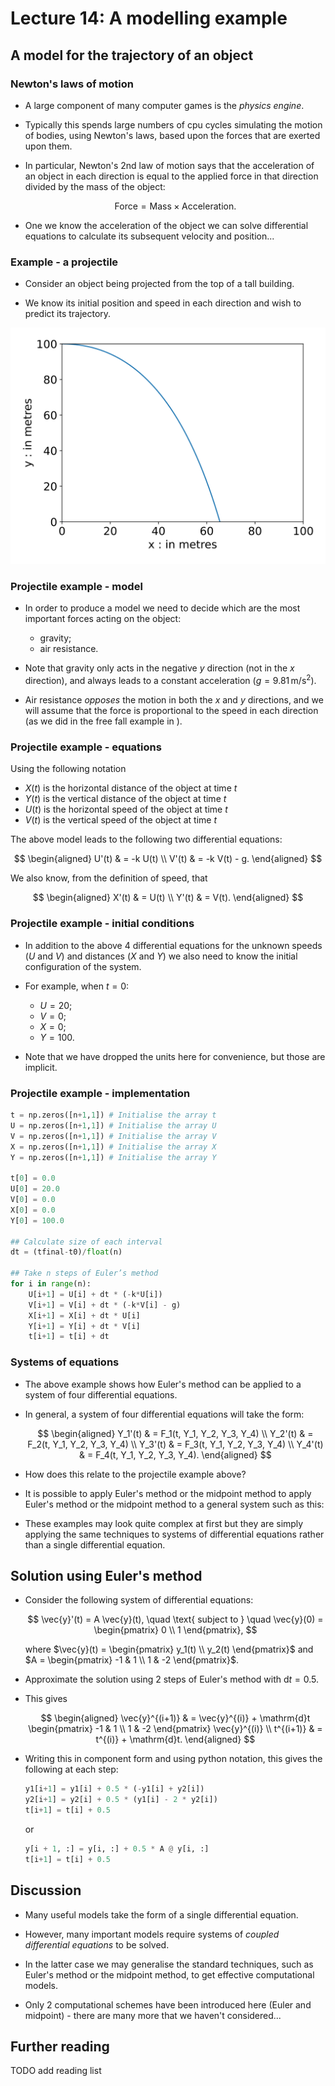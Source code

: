 # Lecture 14: A modelling example

## A model for the trajectory of an object

### Newton's laws of motion

-   A large component of many computer games is the *physics engine*.
-   Typically this spends large numbers of cpu cycles simulating the motion of bodies, using Newton's laws, based upon the forces that are exerted upon them.
-   In particular, Newton's 2nd law of motion says that the acceleration of an object in each direction is equal to the applied force in that direction divided by the mass of the object:

    $$
    \text{Force} = \text{Mass} \times \text{Acceleration}.
    $$

-   One we know the acceleration of the object we can solve differential equations to calculate its subsequent velocity and position...

### Example - a projectile

-   Consider an object being projected from the top of a tall building.

-   We know its initial position and speed in each direction and wish to predict its trajectory.

![Sample trajectory of a projectileNACA0012 prototype wing section](../img/lec14/projectile.svg)

### Projectile example - model

-   In order to produce a model we need to decide which are the most important forces acting on the object:

    -   gravity;
    -   air resistance.

-   Note that gravity only acts in the negative $y$ direction (not in the $x$ direction), and always leads to a constant acceleration ($g = 9.81 \, \mathrm{m}/\mathrm{s}^2$).

-   Air resistance *opposes* the motion in both the $x$ and $y$ directions, and we will assume that the force is proportional to the speed in each direction (as we did in the free fall example in [](./lec12.md)).

### Projectile example - equations

Using the following notation

-   $X(t)$ is the horizontal distance of the object at time $t$
-   $Y(t)$ is the vertical distance of the object at time $t$
-   $U(t)$ is the horizontal speed of the object at time $t$
-   $V(t)$ is the vertical speed of the object at time $t$

The above model leads to the following two differential equations:

$$
\begin{aligned}
U'(t) & = -k U(t) \\
V'(t) & = -k V(t) - g.
\end{aligned}
$$

We also know, from the definition of speed, that

$$
\begin{aligned}
X'(t) & = U(t) \\
Y'(t) & = V(t).
\end{aligned}
$$

### Projectile example - initial conditions

-   In addition to the above 4 differential equations for the unknown speeds ($U$ and $V$) and distances ($X$ and $Y$) we also need to know the initial configuration of the system.

-   For example, when $t = 0$:

    -   $U = 20$;
    -   $V = 0$;
    -   $X = 0$;
    -   $Y = 100$.

-   Note that we have dropped the units here for convenience, but those are implicit.

### Projectile example - implementation

``` python
t = np.zeros([n+1,1]) # Initialise the array t
U = np.zeros([n+1,1]) # Initialise the array U
V = np.zeros([n+1,1]) # Initialise the array V
X = np.zeros([n+1,1]) # Initialise the array X
Y = np.zeros([n+1,1]) # Initialise the array Y

t[0] = 0.0
U[0] = 20.0
V[0] = 0.0
X[0] = 0.0
Y[0] = 100.0

## Calculate size of each interval
dt = (tfinal-t0)/float(n)

## Take n steps of Euler’s method
for i in range(n):
    U[i+1] = U[i] + dt * (-k*U[i])
    V[i+1] = V[i] + dt * (-k*V[i] - g)
    X[i+1] = X[i] + dt * U[i]
    Y[i+1] = Y[i] + dt * V[i]
    t[i+1] = t[i] + dt
```

### Systems of equations

-   The above example shows how Euler's method can be applied to a system of four differential equations.

-   In general, a system of four differential equations will take the form:

    $$
      \begin{aligned}
      Y_1'(t) & = F_1(t, Y_1, Y_2, Y_3, Y_4) \\
      Y_2'(t) & = F_2(t, Y_1, Y_2, Y_3, Y_4) \\
      Y_3'(t) & = F_3(t, Y_1, Y_2, Y_3, Y_4) \\
      Y_4'(t) & = F_4(t, Y_1, Y_2, Y_3, Y_4).
      \end{aligned}
      $$

-   How does this relate to the projectile example above?

-   It is possible to apply Euler's method or the midpoint method to apply Euler's method or the midpoint method to a general system such as this:

-   These examples may look quite complex at first but they are simply applying the same techniques to systems of differential equations rather than a single differential equation.

## Solution using Euler's method

-   Consider the following system of differential equations:

    $$
    \vec{y}'(t) = A \vec{y}(t),
    \quad \text{ subject to } \quad \vec{y}(0) = \begin{pmatrix} 0 \\ 1 \end{pmatrix},
    $$

	where $\vec{y}(t) = \begin{pmatrix} y_1(t) \\ y_2(t) \end{pmatrix}$ and $A = \begin{pmatrix} -1 & 1 \\ 1 & -2 \end{pmatrix}$.

-   Approximate the solution using 2 steps of Euler's method with $\mathrm{d}t = 0.5$.

-   This gives

    $$
    \begin{aligned}
    \vec{y}^{(i+1)}
    & = \vec{y}^{(i)} + \mathrm{d}t \begin{pmatrix} -1 & 1 \\ 1 & -2 \end{pmatrix} \vec{y}^{(i)} \\
    t^{(i+1)} & = t^{(i)} + \mathrm{d}t.
    \end{aligned}
    $$

-   Writing this in component form and using python notation, this gives the following at each step:

    ``` python
    y1[i+1] = y1[i] + 0.5 * (-y1[i] + y2[i])
    y2[i+1] = y2[i] + 0.5 * (y1[i] - 2 * y2[i])
    t[i+1] = t[i] + 0.5
    ```

    or

    ``` python
    y[i + 1, :] = y[i, :] + 0.5 * A @ y[i, :]
    t[i+1] = t[i] + 0.5
    ```

## Discussion

-   Many useful models take the form of a single differential equation.

-   However, many important models require systems of *coupled differential equations* to be solved.

-   In the latter case we may generalise the standard techniques, such as Euler's method or the midpoint method, to get effective computational models.

-   Only 2 computational schemes have been introduced here (Euler and midpoint) - there are many more that we haven't considered...

## Further reading

TODO add reading list
